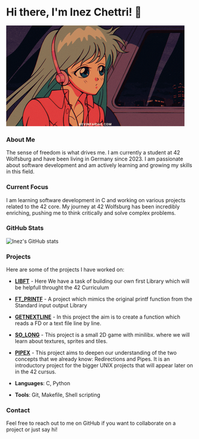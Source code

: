 # Hi there, I'm Inez Chettri! 👋


![Lofi Girl](assests/images/lofi.gif)

### About Me
The sense of freedom is what drives me. I am currently a student at 42 Wolfsburg and have been living in Germany since 2023. I am passionate about software development and am actively learning and growing my skills in this field.

### Current Focus
I am learning software development in C and working on various projects related to the 42 core. My journey at 42 Wolfsburg has been incredibly enriching, pushing me to think critically and solve complex problems.

### GitHub Stats
![Inez's GitHub stats](https://github-readme-stats.vercel.app/api?username=zeniDlaw&show_icons=true&theme=radical)

### Projects
Here are some of the projects I have worked on:
- **[LIBFT](https://github.com/zeniDlaw/libft)** - Here We have a task of building our own first Library which will be helpfull throught the 42 Curriculum
- **[FT_PRINTF](https://github.com/zeniDlaw/ft_printf)** - A project which mimics the original printf function from the Standard input output Library
- **[GETNEXTLINE](https://github.com/zeniDlaw/getnextline)** - In this project the aim is to create a function which reads a FD or a text file line by line.
- **[SO_LONG](https://github.com/zeniDlaw/so_long)** - This project is a small 2D game with minilibx. where we will learn about textures, sprites and tiles.
- **[PIPEX](https://github.com/zeniDlaw/pipex)** - This project aims to deepen our understanding of the two concepts that we already know: Redirections and Pipes. It is an introductory project for the bigger UNIX projects that will appear later on in the 42 cursus.

- **Languages**: C, Python
- **Tools**: Git, Makefile, Shell scripting

### Contact
Feel free to reach out to me on GitHub if you want to collaborate on a project or just say hi!

<!--
**zeniDlaw/zeniDlaw** is a ✨ special ✨ repository because its `README.md` (this file) appears on your GitHub profile.
-->
